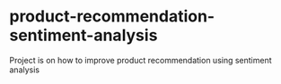 # product-recommendation-sentiment-analysis
Project is on how to improve product recommendation using sentiment analysis
